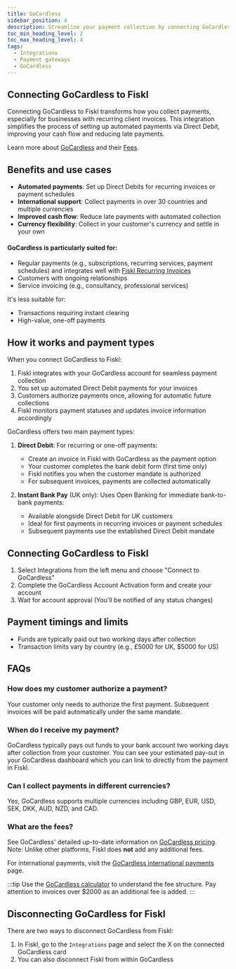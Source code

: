 ```yaml
---
title: GoCardless
sidebar_position: 4
description: Streamline your payment collection by connecting GoCardless to Fiskl
toc_min_heading_level: 2
toc_max_heading_level: 4
tags:
  - Integrations
  - Payment gateways
  - GoCardless
---
```


## Connecting GoCardless to Fiskl

Connecting GoCardless to Fiskl transforms how you collect payments, especially for businesses with recurring client invoices. This integration simplifies the process of setting up automated payments via Direct Debit, improving your cash flow and reducing late payments.

Learn more about [GoCardless](https://gocardless.com/) and their [Fees](#what-are-the-fees).

## Benefits and use cases

- **Automated payments**: Set up Direct Debits for recurring invoices or payment schedules
- **International support**: Collect payments in over 30 countries and multiple currencies
- **Improved cash flow**: Reduce late payments with automated collection
- **Currency flexibility**: Collect in your customer's currency and settle in your own

#### GoCardless is particularly suited for:

- Regular payments (e.g., subscriptions, recurring services, payment schedules) and integrates well with [Fiskl Recurring Invoices](../../Core-Features/Invoicing/Recurring%20Invoices/creating-recurring-invoices)
- Customers with ongoing relationships
- Service invoicing (e.g., consultancy, professional services)

It's less suitable for:

- Transactions requiring instant clearing
- High-value, one-off payments

## How it works and payment types

When you connect GoCardless to Fiskl:

1. Fiskl integrates with your GoCardless account for seamless payment collection
1. You set up automated Direct Debit payments for your invoices
1. Customers authorize payments once, allowing for automatic future collections
1. Fiskl monitors payment statuses and updates invoice information accordingly

GoCardless offers two main payment types:

1. **Direct Debit**: For recurring or one-off payments:
   - Create an invoice in Fiskl with GoCardless as the payment option
   - Your customer completes the bank debit form (first time only)
   - Fiskl notifies you when the customer mandate is authorized
   - For subsequent invoices, payments are collected automatically

2. **Instant Bank Pay** (UK only): Uses Open Banking for immediate bank-to-bank payments:
   - Available alongside Direct Debit for UK customers
   - Ideal for first payments in recurring invoices or payment schedules
   - Subsequent payments use the established Direct Debit mandate

## Connecting GoCardless to Fiskl

1. Select Integrations from the left menu and choose "Connect to GoCardless"
1. Complete the GoCardless Account Activation form and create your account
1. Wait for account approval (You'll be notified of any status changes)

## Payment timings and limits

- Funds are typically paid out two working days after collection
- Transaction limits vary by country (e.g., £5000 for UK, $5000 for US)

## FAQs

### How does my customer authorize a payment?
Your customer only needs to authorize the first payment. Subsequent invoices will be paid automatically under the same mandate.

### When do I receive my payment?
GoCardless typically pays out funds to your bank account two working days after collection from your customer. You can see your estimated pay-out in your GoCardless dashboard which you can link to directly from the payment in Fiskl.

### Can I collect payments in different currencies?
Yes, GoCardless supports multiple currencies including GBP, EUR, USD, SEK, DKK, AUD, NZD, and CAD.

### What are the fees?

See GoCardless' detailed up-to-date information on [GoCardless pricing](https://gocardless.com/pricing/). 
Note: Unlike other platforms, Fiskl does **not** add any additional fees.

For international payments, visit the [GoCardless international payments](https://gocardless.com/international-payments) page.

:::tip
Use the [GoCardless calculator](https://gocardless.com/pricing/) to understand the fee structure. Pay attention to invoices over $2000 as an additional fee is added.
:::

## Disconnecting GoCardless for Fiskl

There are two ways to disconnect GoCardless from Fiskl:

1. In Fiskl, go to the `Integrations` page and select the X on the connected GoCardless card
1. You can also disconnect Fiskl from within GoCardless
